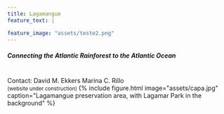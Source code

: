 ```yaml
---
title: Lagamangue
feature_text: |

feature_image: "assets/teste2.png"
---  
```

  
##### Connecting the Atlantic Rainforest to the Atlantic Ocean  
<br />
Contact:  
David M. Ekkers  <david.m.ekkers@gmail.com>  
Marina C. Rillo  <rillomarina@gmail.com>  
<br />
 <small> (website under construction) </small>
{% include figure.html image="assets/capa.jpg" caption="Lagamangue preservation area, with Lagamar Park in the background" %}
